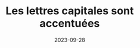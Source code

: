 ---
N: 
Rubrique: Typographie
title: Les lettres capitales sont accentuées 
detail: Les lettres capitales sont accentuées 
categories: [" contenus"]
agrege: O0000-E080
opquast: '0000'
indiceebook: '80'
description: "Règle n° 080"
weight:  080
actif: '1'
layout: rules
date: 2023-09-28
tags: ["", ""]
objectif: ["", ""]
Meo: ""
Controle: ""
Auteur: ""
---